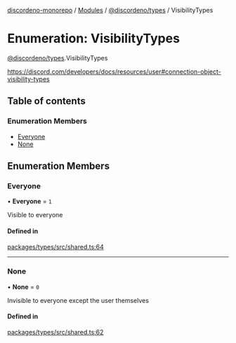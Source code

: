 [discordeno-monorepo](../README.md) / [Modules](../modules.md) / [@discordeno/types](../modules/discordeno_types.md) / VisibilityTypes

# Enumeration: VisibilityTypes

[@discordeno/types](../modules/discordeno_types.md).VisibilityTypes

https://discord.com/developers/docs/resources/user#connection-object-visibility-types

## Table of contents

### Enumeration Members

- [Everyone](discordeno_types.VisibilityTypes.md#everyone)
- [None](discordeno_types.VisibilityTypes.md#none)

## Enumeration Members

### Everyone

• **Everyone** = `1`

Visible to everyone

#### Defined in

[packages/types/src/shared.ts:64](https://github.com/deepsarda/discordeno/blob/c6dc30bb/packages/types/src/shared.ts#L64)

---

### None

• **None** = `0`

Invisible to everyone except the user themselves

#### Defined in

[packages/types/src/shared.ts:62](https://github.com/deepsarda/discordeno/blob/c6dc30bb/packages/types/src/shared.ts#L62)
